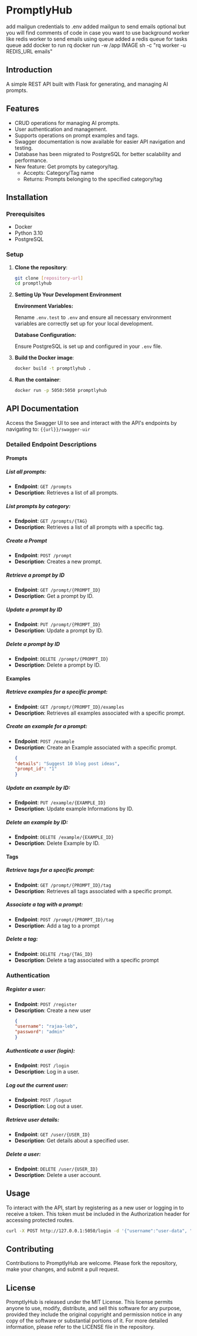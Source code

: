# PromptlyHub

add mailgun credentials to .env
added mailgun to send emails
optional but you will find comments of code in case you want to use background worker like redis worker to send emails using queue
    added a redis queue for tasks queue
    add docker to run rq docker run -w /app IMAGE sh -c "rq worker -u REDIS_URL emails"

## Introduction
A simple REST API built with Flask for generating, and managing AI prompts.


## Features
- CRUD operations for managing AI prompts.
- User authentication and management.
- Supports operations on prompt examples and tags.
- Swagger documentation is now available for easier API navigation and testing.
- Database has been migrated to PostgreSQL for better scalability and performance.
- New feature: Get prompts by category/tag.
  - Accepts: Category/Tag name
  - Returns: Prompts belonging to the specified category/tag

## Installation

### Prerequisites

- Docker
- Python 3.10
- PostgreSQL

### Setup

1. **Clone the repository**:
   ```bash
   git clone [repository-url]
   cd promptlyhub
   ````

2. **Setting Up Your Development Environment**
    
    **Environment Variables:**
        
    Rename `.env.test` to `.env` and ensure all necessary environment variables are correctly set up for your local development.
    
    **Database Configuration:**
        
    Ensure PostgreSQL is set up and configured in your `.env` file.

3. **Build the Docker image**:
    ```bash
    docker build -t promptlyhub .
    ````

4. **Run the container**:
    ```bash
    docker run -p 5050:5050 promptlyhub
    ````

## API Documentation

Access the Swagger UI to see and interact with the API's endpoints by navigating to:
`{{url}}/swagger-uir`

### Detailed Endpoint Descriptions

#### Prompts

##### List all prompts:
- **Endpoint**: `GET /prompts`
- **Description**: Retrieves a list of all prompts.

##### List prompts by category:
- **Endpoint**: `GET /prompts/{TAG}`
- **Description**: Retrieves a list of all prompts with a specific tag.

##### Create a Prompt
- **Endpoint**: `POST /prompt`
- **Description**: Creates a new prompt.

##### Retrieve a prompt by ID
- **Endpoint**: `GET /prompt/{PROMPT_ID}`
- **Description**: Get a prompt by ID.

##### Update a prompt by ID
- **Endpoint**: `PUT /prompt/{PROMPT_ID}`
- **Description**: Update a prompt by ID.

##### Delete a prompt by ID
- **Endpoint**: `DELETE /prompt/{PROMPT_ID}`
- **Description**: Delete a prompt by ID.


#### Examples

##### Retrieve examples for a specific prompt:
- **Endpoint**: `GET /prompt/{PROMPT_ID}/examples`
- **Description**: Retrieves all examples associated with a specific prompt.
  
##### Create an example for a prompt:
- **Endpoint**: `POST /example`
- **Description**: Create an Example associated with a specific prompt.
    ```JSON
    {
    "details": "Suggest 10 blog post ideas",
    "prompt_id": "1"
    }
    ```

##### Update an example by ID:
- **Endpoint**: `PUT /example/{EXAMPLE_ID}`
- **Description**: Update example Informations by ID.

##### Delete an example by ID:
- **Endpoint**: `DELETE /example/{EXAMPLE_ID}`
- **Description**: Delete Example by ID.

#### Tags

##### Retrieve tags for a specific prompt:
- **Endpoint**: `GET /prompt/{PROMPT_ID}/tag`
- **Description**: Retrieves all tags associated with a specific prompt.

##### Associate a tag with a prompt:
- **Endpoint**: `POST /prompt/{PROMPT_ID}/tag`
- **Description**: Add a tag to a prompt

##### Delete a tag:
- **Endpoint**: `DELETE /tag/{TAG_ID}`
- **Description**: Delete a tag associated with a specific prompt
  
### Authentication

##### Register a user:
- **Endpoint**: `POST /register`
- **Description**: Create a new user
    ```json
    {
    "username": "rajaa-leb",
    "password": "admin"
    }
    ````

##### Authenticate a user (login):
- **Endpoint**: `POST /login`
- **Description**: Log in a user.


##### Log out the current user:
- **Endpoint**: `POST /logout`
- **Description**: Log out a user.


##### Retrieve user details:
- **Endpoint**: `GET /user/{USER_ID}`
- **Description**: Get details about a specified user.


##### Delete a user:
- **Endpoint**: `DELETE /user/{USER_ID}`
- **Description**: Delete a user account.


## Usage
To interact with the API, start by registering as a new user or logging in to receive a token. This token must be included in the Authorization header for accessing protected routes.

```bash
curl -X POST http://127.0.0.1:5050/login -d '{"username":"user-data", "password":"password"}'
````

## Contributing
Contributions to PromptlyHub are welcome. Please fork the repository, make your changes, and submit a pull request.

## License
PromptlyHub is released under the MIT License. This license permits anyone to use, modify, distribute, and sell this software for any purpose, provided they include the original copyright and permission notice in any copy of the software or substantial portions of it. For more detailed information, please refer to the LICENSE file in the repository.
